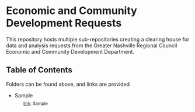 # **Economic and Community Development Requests**

This repository hosts multiple sub-repositories creating a clearing house for data and analysis requests from the Greater Nashville Regional Council Economic and Community Development Department.  

## **Table of Contents**
Folders can be found above, and links are provided  

+ Sample  
&nbsp;&nbsp;&nbsp;&nbsp;&nbsp;&nbsp;<sub><a href="sample">link</a>: Sample</sub>
